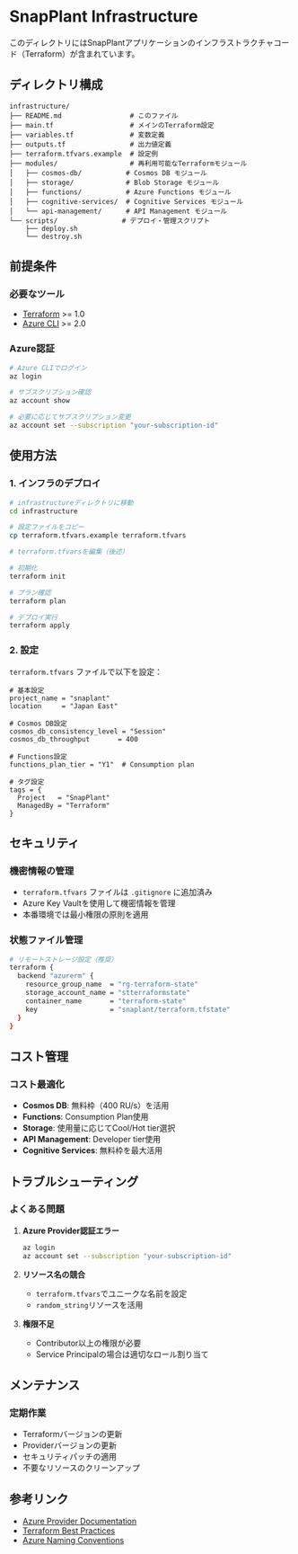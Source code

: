 # SnapPlant Infrastructure

このディレクトリにはSnapPlantアプリケーションのインフラストラクチャコード（Terraform）が含まれています。

## ディレクトリ構成

```
infrastructure/
├── README.md                 # このファイル
├── main.tf                   # メインのTerraform設定
├── variables.tf              # 変数定義
├── outputs.tf                # 出力値定義
├── terraform.tfvars.example  # 設定例
├── modules/                  # 再利用可能なTerraformモジュール
│   ├── cosmos-db/           # Cosmos DB モジュール
│   ├── storage/             # Blob Storage モジュール
│   ├── functions/           # Azure Functions モジュール
│   ├── cognitive-services/  # Cognitive Services モジュール
│   └── api-management/      # API Management モジュール
└── scripts/                # デプロイ・管理スクリプト
    ├── deploy.sh
    └── destroy.sh
```

## 前提条件

### 必要なツール
- [Terraform](https://www.terraform.io/downloads.html) >= 1.0
- [Azure CLI](https://docs.microsoft.com/en-us/cli/azure/install-azure-cli) >= 2.0

### Azure認証
```bash
# Azure CLIでログイン
az login

# サブスクリプション確認
az account show

# 必要に応じてサブスクリプション変更
az account set --subscription "your-subscription-id"
```

## 使用方法

### 1. インフラのデプロイ

```bash
# infrastructureディレクトリに移動
cd infrastructure

# 設定ファイルをコピー
cp terraform.tfvars.example terraform.tfvars

# terraform.tfvarsを編集（後述）

# 初期化
terraform init

# プラン確認
terraform plan

# デプロイ実行
terraform apply
```

### 2. 設定

`terraform.tfvars` ファイルで以下を設定：

```hcl
# 基本設定
project_name = "snaplant"
location     = "Japan East"

# Cosmos DB設定
cosmos_db_consistency_level = "Session"
cosmos_db_throughput       = 400

# Functions設定
functions_plan_tier = "Y1"  # Consumption plan

# タグ設定
tags = {
  Project   = "SnapPlant"
  ManagedBy = "Terraform"
}
```

## セキュリティ

### 機密情報の管理
- `terraform.tfvars` ファイルは `.gitignore` に追加済み
- Azure Key Vaultを使用して機密情報を管理
- 本番環境では最小権限の原則を適用

### 状態ファイル管理
```bash
# リモートストレージ設定（推奨）
terraform {
  backend "azurerm" {
    resource_group_name  = "rg-terraform-state"
    storage_account_name = "stterraformstate"
    container_name       = "terraform-state"
    key                  = "snaplant/terraform.tfstate"
  }
}
```

## コスト管理

### コスト最適化
- **Cosmos DB**: 無料枠（400 RU/s）を活用
- **Functions**: Consumption Plan使用
- **Storage**: 使用量に応じてCool/Hot tier選択
- **API Management**: Developer tier使用
- **Cognitive Services**: 無料枠を最大活用

## トラブルシューティング

### よくある問題

1. **Azure Provider認証エラー**
   ```bash
   az login
   az account set --subscription "your-subscription-id"
   ```

2. **リソース名の競合**
   - `terraform.tfvars`でユニークな名前を設定
   - `random_string`リソースを活用

3. **権限不足**
   - Contributor以上の権限が必要
   - Service Principalの場合は適切なロール割り当て

## メンテナンス

### 定期作業
- Terraformバージョンの更新
- Providerバージョンの更新
- セキュリティパッチの適用
- 不要なリソースのクリーンアップ

## 参考リンク

- [Azure Provider Documentation](https://registry.terraform.io/providers/hashicorp/azurerm/latest/docs)
- [Terraform Best Practices](https://www.terraform.io/docs/cloud/guides/recommended-practices/index.html)
- [Azure Naming Conventions](https://docs.microsoft.com/en-us/azure/cloud-adoption-framework/ready/azure-best-practices/naming-and-tagging)